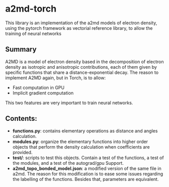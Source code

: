 # a2md-torch

This library is an implementation of the a2md models of electron density, using the pytorch 
framework as vectorial reference library, to allow the training of neural networks

## Summary

A2MD is a model of electron density based in the decomposition of electron density as
isotropic and anisotropic contributions, each of them given by specific functions that
share a distance-exponential decay. The reason to implement A2MD again, but in Torch, is
to allow:

- Fast computation in GPU
- Implicit gradient computation

This two features are very important to train neural networks.

## Contents:

- **functions.py**: contains elementary operations as distance and angles calculation.
- **modules.py**: organize the elementary functions into higher order objects that perform
the density calculation when coefficients are provided.
- **test/**: scripts to test this objects. Contain a test of the functions, a test of the modules,
and a test of the autograd/gpu Support.
- **a2md_topo_bonded_model.json**: a modified version of the same file in a2md. The reason for this
modification is to ease some issues regarding the labelling of the functions. Besides that, 
parameters are equivalent.    


